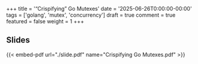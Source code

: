 +++
title = '“Crispifying” Go Mutexes'
date = '2025-06-26T0:00:00-00:00'
tags = ['golang', 'mutex', 'concurrency']
draft = true
comment = true
featured = false
weight = 1
+++

## Slides

{{< embed-pdf url="./slide.pdf" name="Crispifying Go Mutexes.pdf" >}}
